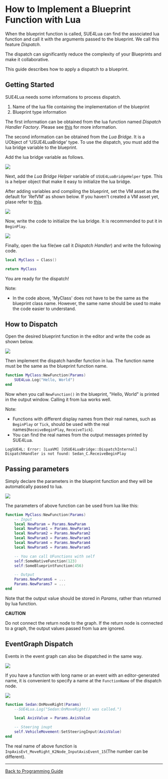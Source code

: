
How to Implement a Blueprint Function with Lua
==============================================

When the blueprint function is called, SUE4Lua can find the associated lua function and call it with the arguments passed to the blueprint. We call this feature _Dispatch_.

The dispatch can significantly reduce the complexity of your Blueprints and make it collaborative.

This guide describes how to apply a dispatch to a blueprint.

Getting Started
---------------

SUE4Lua needs some informations to process dispatch. 

1. Name of the lua file containing the implementation of the blueprint
2. Blueprint type information

The first information can be obtained from the lua function named _Dispatch Handler Factory_.
Please see [this](HowToSetupDispatchHandlerFactory.md) for more information. 

The second information can be obtained from the _Lua Bridge_. It is a UObject of 'USUE4LuaBridge' type.
To use the dispatch, you must add the lua bridge variable to the blueprint.

Add the lua bridge variable as follows.

![](Images/LuaBridge.png)

Next, add the _Lua Bridge Helper_ variable of `USUE4LuaBridgeHelper` type. This is a helper object that make it easy to initialize the lua bridge.

After adding variables and compiling the blueprint, set the VM asset as the default for 'RefVM' as shown below. If you haven't created a VM asset yet, plase refer to [this](HowToCreateVMAsset.md).

![](Images/LuaBridgeHelper.png)

Now, write the code to initialize the lua bridge. It is recommended to put it in `BeginPlay`.

![](Images/InitializeLuaBridge.png)

Finally, open the lua file(we call it _Dispatch Handler_) and write the following code. 

```lua
local MyClass = Class()

return MyClass
```

You are ready for the dispatch!

Note:
* In the code above, 'MyClass' does not have to be the same as the blueprint class name. However, the same name should be used to make the code easier to understand.

How to Dispatch
---------------

Open the desired blueprint function in the editor and write the code as shown below.

![](Images/Dispatch01.png)

Then implement the dispatch handler function in lua. The function name must be the same as the blueprint function name.

```lua
function MyClass:NewFunction(Params)
    SUE4Lua.Log("Hello, World")
end
```

Now when you call `NewFunction()` in the blueprint, "Hello, World" is printed in the output window.
Calling it from lua works well.

Note:
* Functions with different display names from their real names, such as `BeginPlay` or `Tick`, should be used with the real names(`ReceiveBeginPlay`, `ReceiveTick`).
* You can find the real names from the output messages printed by SUE4Lua.

```
LogSUE4L: Error: [LuaVM] [USUE4LuaBridge::DispatchInternal] DispatchHandler is not found: Sedan_C.ReceiveBeginPlay
```

Passing parameters
------------------

Simply declare the parameters in the blueprint function and they will be automatically passed to lua.

![](Images/Dispatch02.png)

The parameters of above function can be used from lua like this:
```lua
function MyClass:NewFunction(Params)
    -- Input
    local NewParam = Params.NewParam
    local NewParam1 = Params.NewParam1
    local NewParam2 = Params.NewParam2
    local NewParam3 = Params.NewParam3
    local NewParam4 = Params.NewParam4
    local NewParam5 = Params.NewParam5

    -- You can call UFunctions with self
    self:SomeNativeFunction(123)
    self:SomeBlueprintFunction(456)

    -- Output
    Params.NewParams6 = ...
    Params.NewParams7 = ...
end
```

Note that the output value should be stored in _Params_, rather than returned by lua function.

**CAUTION**

Do not connect the return node to the graph. If the return node is connected to a graph, the output values passed from lua are ignored.

EventGraph Dispatch
-------------------

Events in the event graph can also be dispatched in the same way.

![](Images/Dispatch03.png)

If you have a function with long name or an event with an editor-generated name, it is convenient to specify a name at the `FunctionName` of the dispatch node.

![](Images/Dispatch04.png)

```lua
function Sedan:OnMoveRight(Params)
    --SUE4Lua.Log("Sedan:OnMoveRight() was called.")

    local AxisValue = Params.AxisValue

    -- Steering inupt
    self.VehicleMovement:SetSteeringInput(AxisValue)
end
```

The real name of above function is `InpAxisEvt_MoveRight_K2Node_InputAxisEvent_15`(The number can be different).

------------------------------------------------
[Back to Programming Guide](ProgrammingGuide.md)